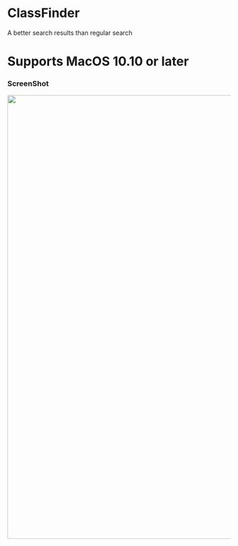 # ClassFinder

A better search results than regular search

# Supports MacOS 10.10 or later


### ScreenShot

<img src="https://d.top4top.io/p_1632vxdh71.png" width="1000"/> 
<img src="https://raw.githubusercontent.com/crazymind90
